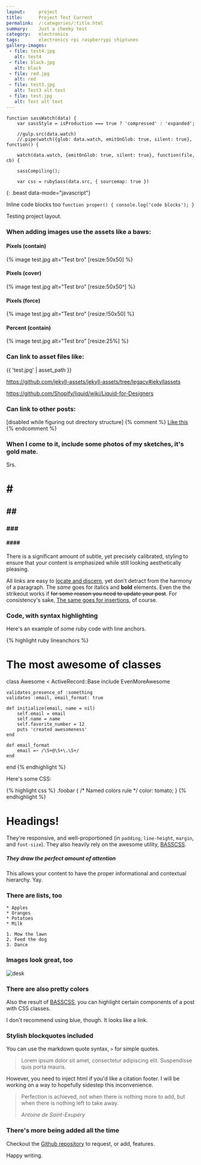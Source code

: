 ```yaml
---
layout:     project
title:      Project Test Current
permalink:  /:categories/:title.html
summary:    Just a cheeky test
category:   electronics
tags:       electronics rpi raspberrypi chiptunes
gallery-images:
 - file: test4.jpg
   alt: test4
 - file: black.jpg
   alt: black
 - file: red.jpg
   alt: red
 - file: test3.jpg
   alt: Test3 alt text
 - file: test.jpg
   alt: Test alt text
---
```





~~~
function sassWatch(data) {
	var sassStyle = isProduction === true ? 'compressed' : 'expanded';

	//gulp.src(data.watch)
	//.pipe(watch({glob: data.watch, emitOnGlob: true, silent: true}, function() {

	watch(data.watch, {emitOnGlob: true, silent: true}, function(file, cb) {

	sassCompiling();

	var css = rubySass(data.src, { sourcemap: true })
~~~
{: .beast data-mode="javascript"}





Inline code blocks too ``function proper() { console.log('code blocks'); }``





Testing project layout.

### When adding images use the assets like a baws:

#### Pixels (contain)
{% image test.jpg alt="Test bro" [resize:50x50] %}

#### Pixels (cover)
{% image test.jpg alt="Test bro" [resize:50x50^] %}

#### Pixels (force)
{% image test.jpg alt="Test bro" [resize:!50x50] %}

#### Percent (contain)
{% image test.jpg alt="Test bro" [resize:25%] %}



### Can link to asset files like:
{{ 'test.jpg' | asset_path }}

https://github.com/jekyll-assets/jekyll-assets/tree/legacy#jekyllassets


https://github.com/Shopify/liquid/wiki/Liquid-for-Designers

### Can link to other posts:
[disabled while figuring out directory structure]
{% comment %}
<a href="{% post_url 2017-01-01-coming-soon %}">Like this</a>
{% endcomment %}

### When I come to it, include some photos of my sketches, it's gold mate.
Srs.


# \#

## \#\#

### \#\#\#

#### \#\#\#\#


There is a significant amount of subtle, yet precisely calibrated, styling to ensure
that your content is emphasized while still looking aesthetically pleasing.

All links are easy to [locate and discern](#), yet don't detract from the harmony
of a paragraph. The _same_ goes for italics and __bold__ elements. Even the the strikeout
works if <del>for some reason you need to update your post</del>. For consistency's sake,
<ins>The same goes for insertions</ins>, of course.

### Code, with syntax highlighting

Here's an example of some ruby code with line anchors.

{% highlight ruby lineanchors %}
# The most awesome of classes
class Awesome < ActiveRecord::Base
	include EvenMoreAwesome

	validates_presence_of :something
	validates :email, email_format: true

	def initialize(email, name = nil)
		self.email = email
		self.name = name
		self.favorite_number = 12
		puts 'created awesomeness'
	end

	def email_format
		email =~ /\S+@\S+\.\S+/
	end
end
{% endhighlight %}

Here's some CSS:

{% highlight css %}
.foobar {
	/* Named colors rule */
	color: tomato;
}
{% endhighlight %}

# Headings!

They're responsive, and well-proportioned (in `padding`, `line-height`, `margin`, and `font-size`).
They also heavily rely on the awesome utility, [BASSCSS](http://www.basscss.com/).

##### They draw the perfect amount of attention

This allows your content to have the proper informational and contextual hierarchy. Yay.

### There are lists, too

	* Apples
	* Oranges
	* Potatoes
	* Milk

	1. Mow the lawn
	2. Feed the dog
	3. Dance

### Images look great, too

![desk](https://cloud.githubusercontent.com/assets/1424573/3378137/abac6d7c-fbe6-11e3-8e09-55745b6a8176.png)


### There are also pretty colors

Also the result of [BASSCSS](http://www.basscss.com/), you can <span class="bg-dark-gray white">highlight</span> certain components
of a <span class="red">post</span> <span class="mid-gray">with</span> <span class="green">CSS</span> <span class="orange">classes</span>.

I don't recommend using blue, though. It looks like a <span class="blue">link</span>.

### Stylish blockquotes included

You can use the markdown quote syntax, `>` for simple quotes.

> Lorem ipsum dolor sit amet, consectetur adipiscing elit. Suspendisse quis porta mauris.

However, you need to inject html if you'd like a citation footer. I will be working on a way to
hopefully sidestep this inconvenience.

<blockquote>
	<p>
		Perfection is achieved, not when there is nothing more to add, but when there is nothing left to take away.
	</p>
	<footer><cite title="Antoine de Saint-Exupéry">Antoine de Saint-Exupéry</cite></footer>
</blockquote>

### There's more being added all the time

Checkout the [Github repository](https://github.com/johnotander/pixyll) to request,
or add, features.

Happy writing.
